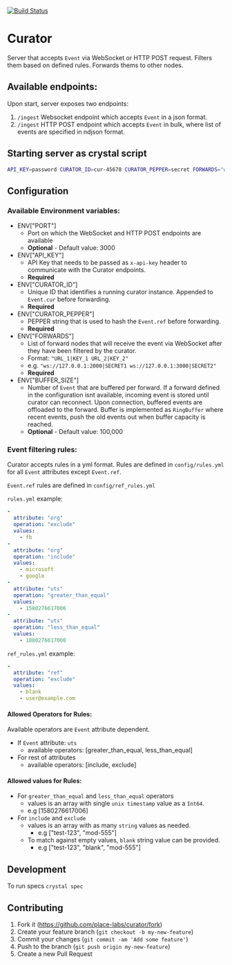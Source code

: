 [![Build Status](https://travis-ci.com/place-labs/curator.svg?branch=master)](https://travis-ci.com/place-labs/curator)

# Curator

Server that accepts `Event` via WebSocket or HTTP POST request. Filters them based on defined rules. Forwards thems to other nodes.

## Available endpoints:

Upon start, server exposes two endpoints:

1. `/ingest` Websocket endpoint which accepts `Event` in a json format.
2. `/ingest` HTTP POST endpoint which accepts `Event` in bulk, where list of events are specified in ndjson format.

## Starting server as crystal script

```bash
API_KEY=password CURATOR_ID=cur-45678 CURATOR_PEPPER=secret FORWARDS="ws://127.0.0.1:4444|secret_api_key" crystal run src/curator.cr
```

## Configuration

### Available Environment variables:
* ENV["PORT"]
  * Port on which the WebSocket and HTTP POST endpoints are available
  * **Optional** - Default value: 3000
* ENV["API_KEY"]
  * API Key that needs to be passed as `x-api-key` header to communicate with the Curator endpoints.
  * **Required**
* ENV["CURATOR_ID"]
  * Unique ID that identifies a running curator instance. Appended to `Event.cur` before forwarding.
  * **Required**
* ENV["CURATOR_PEPPER"]
  * PEPPER string that is used to hash the `Event.ref` before forwarding.
  * **Required**
* ENV["FORWARDS"]
  * List of forward nodes that will receive the event via WebSocket after they have been filtered by the curator.
  * Format: `"URL_1|KEY_1 URL_2|KEY_2"`
  * e.g. `"ws://127.0.0.1:2000|SECRET1 ws://127.0.0.1:3000|SECRET2"`
  * **Required**
* ENV["BUFFER_SIZE"]
  * Number of `Event` that are buffered per forward. If a forward defined in the configuration isnt available, incoming event is stored until curator can reconnect. Upon connection, buffered events are offloaded to the forward. Buffer is implemented as `RingBuffer` where recent events, push the old events out when buffer capacity is reached.
  * **Optional** - Default value: 100,000

### Event filtering rules:
Curator accepts rules in a yml format. Rules are defined in `config/rules.yml` for all `Event` attributes except `Event.ref`.

`Event.ref` rules are defined in `config/ref_rules.yml`



`rules.yml` example:

```yml
-
  attribute: "org"
  operation: "exclude"
  values:
    - fb
-
  attribute: "org"
  operation: "include"
  values:
    - microsoft
    - google
-
  attribute: "uts"
  operation: "greater_than_equal"
  values:
    - 1580276617006
-
  attribute: "uts"
  operation: "less_than_equal"
  values:
    - 1880276617000
```

`ref_rules.yml` example:

```yml
-
  attribute: "ref"
  operation: "exclude"
  values:
    - blank
    - user@example.com
```

#### Allowed Operators for Rules:
Available operators are `Event` attribute dependent.

* If `Event` attribute: `uts`
  * available operators: [greater_than_equal, less_than_equal]
* For rest of attributes
  * available operators:  [include, exclude]

#### Allowed values for Rules:

* For `greater_than_equal` and `less_than_equal` operators
  * values is an array with single `unix timestamp` value as a `Int64`.
  * e.g [1580276617006]
* For `include` and `exclude`
  * values is an array with as many `string` values as needed.
    * e.g ["test-123", "mod-555"]
  * To match against empty values, `blank` string value can be provided.
    * e.g ["test-123", "blank", "mod-555"]


## Development

To run specs `crystal spec`

## Contributing

1. Fork it (<https://github.com/place-labs/curator/fork>)
2. Create your feature branch (`git checkout -b my-new-feature`)
3. Commit your changes (`git commit -am 'Add some feature'`)
4. Push to the branch (`git push origin my-new-feature`)
5. Create a new Pull Request
